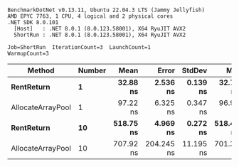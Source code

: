 ```

BenchmarkDotNet v0.13.11, Ubuntu 22.04.3 LTS (Jammy Jellyfish)
AMD EPYC 7763, 1 CPU, 4 logical and 2 physical cores
.NET SDK 8.0.101
  [Host]   : .NET 8.0.1 (8.0.123.58001), X64 RyuJIT AVX2
  ShortRun : .NET 8.0.1 (8.0.123.58001), X64 RyuJIT AVX2

Job=ShortRun  IterationCount=3  LaunchCount=1  
WarmupCount=3  

```
| Method            | Number | Mean      | Error      | StdDev    | Min       | Max       | Allocated |
|------------------ |------- |----------:|-----------:|----------:|----------:|----------:|----------:|
| **RentReturn**        | **1**      |  **32.88 ns** |   **2.536 ns** |  **0.139 ns** |  **32.76 ns** |  **33.03 ns** |         **-** |
| AllocateArrayPool | 1      |  97.22 ns |   6.325 ns |  0.347 ns |  96.99 ns |  97.62 ns |         - |
| **RentReturn**        | **10**     | **518.75 ns** |   **4.969 ns** |  **0.272 ns** | **518.47 ns** | **519.02 ns** |         **-** |
| AllocateArrayPool | 10     | 707.92 ns | 204.245 ns | 11.195 ns | 701.33 ns | 720.85 ns |         - |
